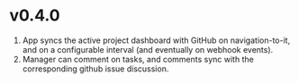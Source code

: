 # v0.4.0

1. App syncs the active project dashboard with GitHub on navigation-to-it, and on a configurable interval (and eventually on webhook events).
2. Manager can comment on tasks, and comments sync with the corresponding github issue discussion.
